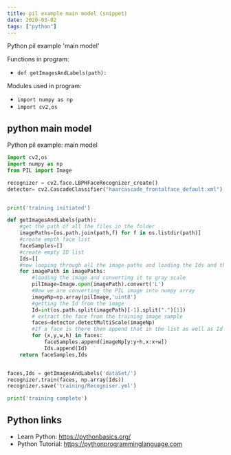 ```yaml
---
title: pil example main model (snippet)
date: 2020-03-02
tags: ["python"]
---
```

Python pil example 'main model'

Functions in program: 
* `def getImagesAndLabels(path):`

Modules used in program: 
* `import numpy as np`
* `import cv2,os`

## python main model

Python pil example: main model

```python
import cv2,os
import numpy as np
from PIL import Image

recognizer = cv2.face.LBPHFaceRecognizer_create()
detector= cv2.CascadeClassifier("haarcascade_frontalface_default.xml");


print('training initiated')

def getImagesAndLabels(path):
    #get the path of all the files in the folder
    imagePaths=[os.path.join(path,f) for f in os.listdir(path)] 
    #create empth face list
    faceSamples=[]
    #create empty ID list
    Ids=[]
    #now looping through all the image paths and loading the Ids and the images
    for imagePath in imagePaths:
        #loading the image and converting it to gray scale
        pilImage=Image.open(imagePath).convert('L')
        #Now we are converting the PIL image into numpy array
        imageNp=np.array(pilImage,'uint8')
        #getting the Id from the image
        Id=int(os.path.split(imagePath)[-1].split(".")[1])
        # extract the face from the training image sample
        faces=detector.detectMultiScale(imageNp)
        #If a face is there then append that in the list as well as Id of it
        for (x,y,w,h) in faces:
            faceSamples.append(imageNp[y:y+h,x:x+w])
            Ids.append(Id)
    return faceSamples,Ids


faces,Ids = getImagesAndLabels('dataSet/')
recognizer.train(faces, np.array(Ids))
recognizer.save('training/Recogniser.yml')

print('training complete')

```

## Python links

- Learn Python: https://pythonbasics.org/
- Python Tutorial: https://pythonprogramminglanguage.com
